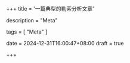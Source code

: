 +++
title = '一篇典型的勒索分析文章'

description = "Meta"

tags = [ "Meta" ]

date = 2024-12-31T16:00:47+08:00
draft = true

+++
